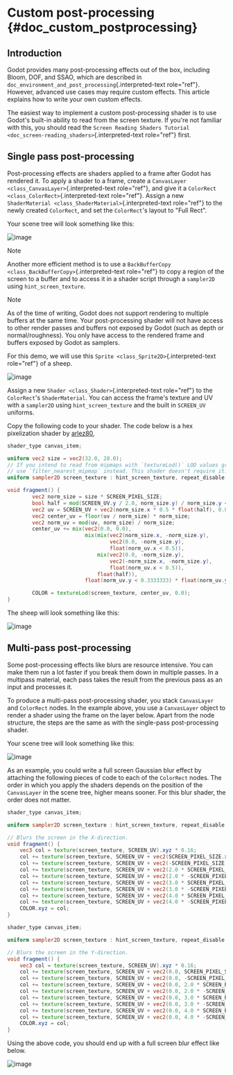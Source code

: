 # Custom post-processing {#doc_custom_postprocessing}

## Introduction

Godot provides many post-processing effects out of the box, including
Bloom, DOF, and SSAO, which are described in
`doc_environment_and_post_processing`{.interpreted-text role="ref"}.
However, advanced use cases may require custom effects. This article
explains how to write your own custom effects.

The easiest way to implement a custom post-processing shader is to use
Godot\'s built-in ability to read from the screen texture. If you\'re
not familiar with this, you should read the
`Screen Reading Shaders Tutorial <doc_screen-reading_shaders>`{.interpreted-text
role="ref"} first.

## Single pass post-processing

Post-processing effects are shaders applied to a frame after Godot has
rendered it. To apply a shader to a frame, create a `CanvasLayer
<class_CanvasLayer>`{.interpreted-text role="ref"}, and give it a
`ColorRect <class_ColorRect>`{.interpreted-text role="ref"}. Assign a
new `ShaderMaterial <class_ShaderMaterial>`{.interpreted-text
role="ref"} to the newly created `ColorRect`, and set the `ColorRect`\'s
layout to \"Full Rect\".

Your scene tree will look something like this:

![image](img/post_tree1.png)

> [!NOTE]
> Another more efficient method is to use a `BackBufferCopy
> <class_BackBufferCopy>`{.interpreted-text role="ref"} to copy a region
> of the screen to a buffer and to access it in a shader script through
> a `sampler2D` using `hint_screen_texture`.

> [!NOTE]
> As of the time of writing, Godot does not support rendering to
> multiple buffers at the same time. Your post-processing shader will
> not have access to other render passes and buffers not exposed by
> Godot (such as depth or normal/roughness). You only have access to the
> rendered frame and buffers exposed by Godot as samplers.

For this demo, we will use this
`Sprite <class_Sprite2D>`{.interpreted-text role="ref"} of a sheep.

![image](img/post_example1.png)

Assign a new `Shader <class_Shader>`{.interpreted-text role="ref"} to
the `ColorRect`\'s `ShaderMaterial`. You can access the frame\'s texture
and UV with a `sampler2D` using `hint_screen_texture` and the built in
`SCREEN_UV` uniforms.

Copy the following code to your shader. The code below is a hex
pixelization shader by
[arlez80](https://bitbucket.org/arlez80/hex-mosaic/src/master/),

``` glsl
shader_type canvas_item;

uniform vec2 size = vec2(32.0, 28.0);
// If you intend to read from mipmaps with `textureLod()` LOD values greater than `0.0`,
// use `filter_nearest_mipmap` instead. This shader doesn't require it.
uniform sampler2D screen_texture : hint_screen_texture, repeat_disable, filter_nearest;

void fragment() {
        vec2 norm_size = size * SCREEN_PIXEL_SIZE;
        bool half = mod(SCREEN_UV.y / 2.0, norm_size.y) / norm_size.y < 0.5;
        vec2 uv = SCREEN_UV + vec2(norm_size.x * 0.5 * float(half), 0.0);
        vec2 center_uv = floor(uv / norm_size) * norm_size;
        vec2 norm_uv = mod(uv, norm_size) / norm_size;
        center_uv += mix(vec2(0.0, 0.0),
                         mix(mix(vec2(norm_size.x, -norm_size.y),
                                 vec2(0.0, -norm_size.y),
                                 float(norm_uv.x < 0.5)),
                             mix(vec2(0.0, -norm_size.y),
                                 vec2(-norm_size.x, -norm_size.y),
                                 float(norm_uv.x < 0.5)),
                             float(half)),
                         float(norm_uv.y < 0.3333333) * float(norm_uv.y / 0.3333333 < (abs(norm_uv.x - 0.5) * 2.0)));

        COLOR = textureLod(screen_texture, center_uv, 0.0);
}
```

The sheep will look something like this:

![image](img/post_example2.png)

## Multi-pass post-processing

Some post-processing effects like blurs are resource intensive. You can
make them run a lot faster if you break them down in multiple passes. In
a multipass material, each pass takes the result from the previous pass
as an input and processes it.

To produce a multi-pass post-processing shader, you stack `CanvasLayer`
and `ColorRect` nodes. In the example above, you use a `CanvasLayer`
object to render a shader using the frame on the layer below. Apart from
the node structure, the steps are the same as with the single-pass
post-processing shader.

Your scene tree will look something like this:

![image](img/post_tree2.png)

As an example, you could write a full screen Gaussian blur effect by
attaching the following pieces of code to each of the `ColorRect` nodes.
The order in which you apply the shaders depends on the position of the
`CanvasLayer` in the scene tree, higher means sooner. For this blur
shader, the order does not matter.

``` glsl
shader_type canvas_item;

uniform sampler2D screen_texture : hint_screen_texture, repeat_disable, filter_nearest;

// Blurs the screen in the X-direction.
void fragment() {
    vec3 col = texture(screen_texture, SCREEN_UV).xyz * 0.16;
    col += texture(screen_texture, SCREEN_UV + vec2(SCREEN_PIXEL_SIZE.x, 0.0)).xyz * 0.15;
    col += texture(screen_texture, SCREEN_UV + vec2(-SCREEN_PIXEL_SIZE.x, 0.0)).xyz * 0.15;
    col += texture(screen_texture, SCREEN_UV + vec2(2.0 * SCREEN_PIXEL_SIZE.x, 0.0)).xyz * 0.12;
    col += texture(screen_texture, SCREEN_UV + vec2(2.0 * -SCREEN_PIXEL_SIZE.x, 0.0)).xyz * 0.12;
    col += texture(screen_texture, SCREEN_UV + vec2(3.0 * SCREEN_PIXEL_SIZE.x, 0.0)).xyz * 0.09;
    col += texture(screen_texture, SCREEN_UV + vec2(3.0 * -SCREEN_PIXEL_SIZE.x, 0.0)).xyz * 0.09;
    col += texture(screen_texture, SCREEN_UV + vec2(4.0 * SCREEN_PIXEL_SIZE.x, 0.0)).xyz * 0.05;
    col += texture(screen_texture, SCREEN_UV + vec2(4.0 * -SCREEN_PIXEL_SIZE.x, 0.0)).xyz * 0.05;
    COLOR.xyz = col;
}
```

``` glsl
shader_type canvas_item;

uniform sampler2D screen_texture : hint_screen_texture, repeat_disable, filter_nearest;

// Blurs the screen in the Y-direction.
void fragment() {
    vec3 col = texture(screen_texture, SCREEN_UV).xyz * 0.16;
    col += texture(screen_texture, SCREEN_UV + vec2(0.0, SCREEN_PIXEL_SIZE.y)).xyz * 0.15;
    col += texture(screen_texture, SCREEN_UV + vec2(0.0, -SCREEN_PIXEL_SIZE.y)).xyz * 0.15;
    col += texture(screen_texture, SCREEN_UV + vec2(0.0, 2.0 * SCREEN_PIXEL_SIZE.y)).xyz * 0.12;
    col += texture(screen_texture, SCREEN_UV + vec2(0.0, 2.0 * -SCREEN_PIXEL_SIZE.y)).xyz * 0.12;
    col += texture(screen_texture, SCREEN_UV + vec2(0.0, 3.0 * SCREEN_PIXEL_SIZE.y)).xyz * 0.09;
    col += texture(screen_texture, SCREEN_UV + vec2(0.0, 3.0 * -SCREEN_PIXEL_SIZE.y)).xyz * 0.09;
    col += texture(screen_texture, SCREEN_UV + vec2(0.0, 4.0 * SCREEN_PIXEL_SIZE.y)).xyz * 0.05;
    col += texture(screen_texture, SCREEN_UV + vec2(0.0, 4.0 * -SCREEN_PIXEL_SIZE.y)).xyz * 0.05;
    COLOR.xyz = col;
}
```

Using the above code, you should end up with a full screen blur effect
like below.

![image](img/post_example3.png)
